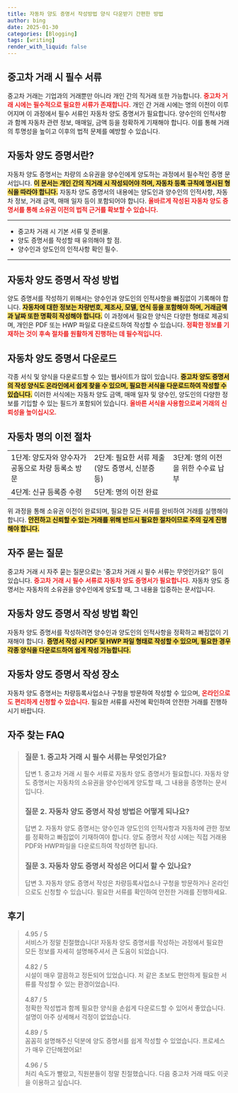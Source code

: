 ```yaml
---
title: 자동차 양도 증명서 작성방법 양식 다운받기 간편한 방법
author: bing
date: 2025-01-30
categories: [Blogging]
tags: [writing]
render_with_liquid: false
---
```



<h2 id='중고차_거래시_필수서류'>중고차 거래 시 필수 서류</h2>

<p>중고차 거래는 기업과의 거래뿐만 아니라 개인 간의 직거래 또한 가능합니다. <b><span style="color: #ee2323;">중고차 거래 시에는 필수적으로 필요한 서류가 존재합니다.</span></b> 개인 간 거래 시에는 명의 이전이 이루어지며 이 과정에서 필수 서류인 자동차 양도 증명서가 필요합니다. 양수인의 인적사항과 함께 자동차 관련 정보, 매매일, 금액 등을 정확하게 기재해야 합니다. 이를 통해 거래의 투명성을 높이고 이후의 법적 문제를 예방할 수 있습니다. </p>

<h2 id='자동차_양도_증명서란'>자동차 양도 증명서란?</h2>

<p>자동차 양도 증명서는 차량의 소유권을 양수인에게 양도하는 과정에서 필수적인 증명 문서입니다. <b><span style="background-color: #ffe066;">이 문서는 개인 간의 직거래 시 작성되어야 하며, 자동차 등록 규칙에 명시된 형식을 따라야 합니다.</span></b> 자동차 양도 증명서의 내용에는 양도인과 양수인의 인적사항, 자동차 정보, 거래 금액, 매매 일자 등이 포함되어야 합니다. <b><span style="color: #ee2323;">올바르게 작성된 자동차 양도 증명서를 통해 소유권 이전의 법적 근거를 확보할 수 있습니다.</span></b></p>

<hr />

<ul>
    <li>중고차 거래 시 기본 서류 및 준비물.</li>
    <li>양도 증명서를 작성할 때 유의해야 할 점.</li>
    <li>양수인과 양도인의 인적사항 확인 필수.</li>
</ul>

<hr />

<h2 id='자동차_양도_증명서_작성_방법'>자동차 양도 증명서 작성 방법</h2>

<p>양도 증명서를 작성하기 위해서는 양수인과 양도인의 인적사항을 빠짐없이 기록해야 합니다. <b><span style="background-color: #ffe066;">자동차에 대한 정보는 차량번호, 제조사, 모델, 연식 등을 포함해야 하며, 거래금액과 날짜 또한 명확히 작성해야 합니다.</span></b> 이 과정에서 필요한 양식은 다양한 형태로 제공되며, 개인은 PDF 또는 HWP 파일로 다운로드하여 작성할 수 있습니다. <b><span style="color: #ee2323;">정확한 정보를 기재하는 것이 후속 절차를 원활하게 진행하는 데 필수적입니다.</span></b></p>

<h2 id='자동차_양도_증명서_다운로드'>자동차 양도 증명서 다운로드</h2>

<p>각종 서식 및 양식을 다운로드할 수 있는 웹사이트가 많이 있습니다. <b><span style="background-color: #ffe066;">중고차 양도 증명서의 작성 양식도 온라인에서 쉽게 찾을 수 있으며, 필요한 서식을 다운로드하여 작성할 수 있습니다.</span></b> 이러한 서식에는 자동차 양도 금액, 매매 일자 및 양수인, 양도인의 다양한 정보를 기입할 수 있는 필드가 포함되어 있습니다. <b><span style="color: #ee2323;">올바른 서식을 사용함으로써 거래의 신뢰성을 높이십시오.</span></b></p>

<h2 id='자동차_명의이전_절차'>자동차 명의 이전 절차</h2>

<table>
    <tr>
        <td>1단계: 양도자와 양수자가 공동으로 차량 등록소 방문</td>
        <td>2단계: 필요한 서류 제출 (양도 증명서, 신분증 등)</td>
        <td>3단계: 명의 이전을 위한 수수료 납부</td>
    </tr>
    <tr>
        <td>4단계: 신규 등록증 수령</td>
        <td>5단계: 명의 이전 완료</td>
        <td></td>
    </tr>
</table>

<p>위 과정을 통해 소유권 이전이 완료되며, 필요한 모든 서류를 완비하여 거래를 실행해야 합니다. <b><span style="background-color: #ffe066;">안전하고 신뢰할 수 있는 거래를 위해 반드시 필요한 절차이므로 주의 깊게 진행해야 합니다.</span></b></p>

<h2 id='자주_묻는_질문'>자주 묻는 질문</h2>

<p>중고차 거래 시 자주 묻는 질문으로는 '중고차 거래 시 필수 서류는 무엇인가요?' 등이 있습니다. <b><span style="color: #ee2323;">중고차 거래 시 필수 서류로 자동차 양도 증명서가 필요합니다.</span></b> 자동차 양도 증명서는 자동차의 소유권을 양수인에게 양도할 때, 그 내용을 입증하는 문서입니다.</p>

<h2 id='자동차_양도_증명서_작성_방법_확인'>자동차 양도 증명서 작성 방법 확인</h2>

<p>자동차 양도 증명서를 작성하려면 양수인과 양도인의 인적사항을 정확하고 빠짐없이 기재해야 합니다. <b><span style="background-color: #ffe066;">증명서 작성 시 PDF 및 HWP 파일 형태로 작성할 수 있으며, 필요한 경우 각종 양식을 다운로드하여 쉽게 작성 가능합니다.</span></b></p>

<h2 id='자동차_양도_증명서_작성_장소'>자동차 양도 증명서 작성 장소</h2>

<p>자동차 양도 증명서는 차량등록사업소나 구청을 방문하여 작성할 수 있으며, <b><span style="color: #ee2323;">온라인으로도 편리하게 신청할 수 있습니다.</span></b> 필요한 서류를 사전에 확인하여 안전한 거래를 진행하시기 바랍니다.</p>


<h2 id='자주_찾는_FAQ'>자주 찾는 FAQ</h2>
<div itemscope="" itemtype="https://schema.org/FAQPage"> 
<blockquote> 
<div itemscope="" itemprop="mainEntity" itemtype="https://schema.org/Question"> 
<h3 itemprop="name">질문 1. 중고차 거래 시 필수 서류는 무엇인가요?</h3> 
<div itemscope="" itemprop="acceptedAnswer" itemtype="https://schema.org/Answer"> 
<span itemprop="text"> 
<p>답변 1. 중고차 거래 시 필수 서류로 자동차 양도 증명서가 필요합니다. 자동차 양도 증명서는 자동차의 소유권을 양수인에게 양도할 때, 그 내용을 증명하는 문서입니다.</p> 
</span> 
</div> 
</div> 

<div itemscope="" itemprop="mainEntity" itemtype="https://schema.org/Question"> 
<h3 itemprop="name">질문 2. 자동차 양도 증명서 작성 방법은 어떻게 되나요?</h3> 
<div itemscope="" itemprop="acceptedAnswer" itemtype="https://schema.org/Answer"> 
<span itemprop="text"> 
<p>답변 2. 자동차 양도 증명서는 양수인과 양도인의 인적사항과 자동차에 관한 정보를 정확하고 빠짐없이 기재하여야 합니다. 양도 증명서 작성 시에는 직접 거래용 PDF와 HWP파일을 다운로드하여 작성하면 됩니다.</p> 
</span> 
</div> 
</div> 

<div itemscope="" itemprop="mainEntity" itemtype="https://schema.org/Question"> 
<h3 itemprop="name">질문 3. 자동차 양도 증명서 작성은 어디서 할 수 있나요?</h3> 
<div itemscope="" itemprop="acceptedAnswer" itemtype="https://schema.org/Answer"> 
<span itemprop="text"> 
<p>답변 3. 자동차 양도 증명서 작성은 차량등록사업소나 구청을 방문하거나 온라인으로도 신청할 수 있습니다. 필요한 서류를 확인하여 안전한 거래를 진행하세요.</p> 
</span> 
</div> 
</div> 
</blockquote> 
</div>
<h2 id='후기'>후기</h2>
<div itemscope itemtype="https://schema.org/Product">
  <blockquote>
  <div itemprop="review" itemscope itemtype="https://schema.org/Review">
      <div itemprop="reviewRating" itemscope itemtype="https://schema.org/Rating"> <span itemprop="ratingValue">4.95</span> / <span itemprop="bestRating">5</span> </div>
      <span itemprop="reviewBody">서비스가 정말 친절했습니다! 자동차 양도 증명서를 작성하는 과정에서 필요한 모든 정보를 자세히 설명해주셔서 큰 도움이 되었습니다.</span>
  </div>
  <br>
  <div itemprop="review" itemscope itemtype="https://schema.org/Review">
      <div itemprop="reviewRating" itemscope itemtype="https://schema.org/Rating"> <span itemprop="ratingValue">4.82</span> / <span itemprop="bestRating">5</span> </div>
      <span itemprop="reviewBody">시설이 매우 깔끔하고 정돈되어 있었습니다. 저 같은 초보도 편안하게 필요한 서류를 작성할 수 있는 환경이었습니다.</span>
  </div>
  <br>
  <div itemprop="review" itemscope itemtype="https://schema.org/Review">
      <div itemprop="reviewRating" itemscope itemtype="https://schema.org/Rating"> <span itemprop="ratingValue">4.87</span> / <span itemprop="bestRating">5</span> </div>
      <span itemprop="reviewBody">정확한 작성법과 함께 필요한 양식을 손쉽게 다운로드할 수 있어서 좋았습니다. 설명이 아주 상세해서 걱정이 없었습니다.</span>
  </div>
  <br>
  <div itemprop="review" itemscope itemtype="https://schema.org/Review">
      <div itemprop="reviewRating" itemscope itemtype="https://schema.org/Rating"> <span itemprop="ratingValue">4.89</span> / <span itemprop="bestRating">5</span> </div>
      <span itemprop="reviewBody">꼼꼼히 설명해주신 덕분에 양도 증명서를 쉽게 작성할 수 있었습니다. 프로세스가 매우 간단해졌어요!</span>
  </div>
  <br>
  <div itemprop="review" itemscope itemtype="https://schema.org/Review">
      <div itemprop="reviewRating" itemscope itemtype="https://schema.org/Rating"> <span itemprop="ratingValue">4.96</span> / <span itemprop="bestRating">5</span> </div>
      <span itemprop="reviewBody">처리 속도가 빨랐고, 직원분들이 정말 친절했습니다. 다음 중고차 거래 때도 이곳을 이용하고 싶습니다.</span>
  </div>
  </blockquote>
</div>

